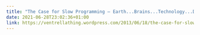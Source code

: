 ```yaml
---
title: "The Case for Slow Programming – Earth...Brains...Technology...Design"
date: 2021-06-28T23:02:36+01:00
link: https://ventrellathing.wordpress.com/2013/06/18/the-case-for-slow-programming/
---
```

